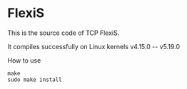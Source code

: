 # FlexiS

This is the source code of TCP FlexiS. 

It compiles successfully on Linux kernels v4.15.0 -- v5.19.0

How to use

    make
    sudo make install

